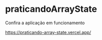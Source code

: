 # praticandoArrayState

Confira a aplicação em funcionamento

https://praticando-array-state.vercel.app/
